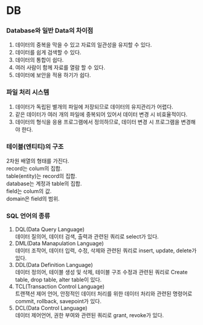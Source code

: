 # DB  


### Database와 일반 Data의 차이점  
1. 데이터의 중복을 막을 수 있고 자료의 일관성을 유지할 수 있다.  
2. 데이터를 쉽게 검색할 수 있다.  
3. 데이터의 통합이 쉽다.  
4. 여러 사람이 함께 자료를 열람 할 수 있다.  
5. 데이터에 보안을 적용 하기가 쉽다.  


### 파일 처리 시스템  
1. 데이터가 독립된 별개의 파일에 저장되므로 데이터의 유지관리가 어렵다.  
2. 같은 데이터가 여러 개의 파일에 중복되어 있어서 데이터 변경 시 비효율적이다.  
3. 데이터의 형식을 응용 프로그램에서 정의하므로, 데이터 변경 시 프로그램을 변경해야 한다.  


### 테이블(엔티티)의 구조  
2차원 배열의 형태를 가진다.  
record는 colum의 집합.  
table(entity)는 record의 집합.  
database는 계정과 table의 집합.  
field는 colum의 값.  
domain은 field의 범위.  


### SQL 언어의 종류  
1. DQL(Data Query Language)  
데이터 질의어, 데이터 검색, 출력과 관련된 쿼리로 select가 있다.  
2. DML(Data Manapulation Language)  
데이터 조작어, 데이터 입력, 수정, 삭제와 관련된 쿼리로 insert, update, delete가 있다.
3. DDL(Data Definition Language)  
데이터 정의어, 테이블 생성 및 삭제, 테이블 구조 수정과 관련된 쿼리로 Create table, drop table, alter table이 있다.  
4. TCL(Transaction Control Language)  
트랜잭션 제어 언어, 안정적인 데이터 처리를 위한 데이터 처리와 관련된 명령어로 commit, rollback, savepoint가 있다.  
5. DCL(Data Control Language)  
데이터 제어언어, 권한 부여와 관련된 쿼리로 grant, revoke가 있다.  